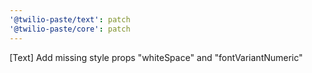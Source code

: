 ```yaml
---
'@twilio-paste/text': patch
'@twilio-paste/core': patch
---
```


[Text] Add missing style props "whiteSpace" and "fontVariantNumeric"

